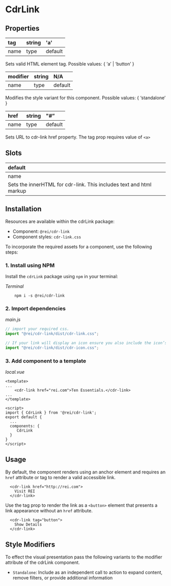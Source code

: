 # CdrLink

## Properties

| tag  | string | 'a'     |
|:-----|:-------|:--------|
| name | type   | default |

Sets valid HTML element tag. Possible values: { ‘a’ | ‘button’ }

| modifier                                                                                        | string | N/A     |
|:------------------------------------------------------------------------------------------------|:-------|:--------|
| name                                                                                            | type   | default |

Modifies the style variant for this component. Possible values: { ‘standalone’ }

| href | string | "#”     |
|:-----|:-------|:--------|
| name | type   | default |

Sets URL to cdr-link href property. The tag prop requires value of `<a>`

## Slots
| default                                         |
|:------------------------------------------------|
| name                                            |
| Sets the innerHTML for cdr-link. This includes text and html markup |

## Installation

Resources are available within the cdrLink package:

- Component: `@rei/cdr-link`
- Component styles: `cdr-link.css`

To incorporate the required assets for a component, use the following steps:

### 1. Install using NPM

Install the `cdrLink` package using `npm` in your terminal:

_Terminal_

```terminal
    npm i -s @rei/cdr-link
```

### 2. Import dependencies

_main.js_

```javascript
// import your required css.
import "@rei/cdr-link/dist/cdr-link.css";

// If your link will display an icon ensure you also include the icon’s css file.
import "@rei/cdr-link/dist/cdr-icon.css";
```

### 3. Add component to a template

_local.vue_

```vue
<template>
...
    <cdr-link href="rei.com">Ten Essentials.</cdr-link>
...
</template>

<script>
import { CdrLink } from '@rei/cdr-link';
export default {
  ...
  components: {
     CdrLink  
  }
}
</script>
```

## Usage

By default, the component renders using an anchor element and requires an `href` attribute or tag to render a valid accessible link.

```vue
  <cdr-link href="http://rei.com">
    Visit REI
  </cdr-link>
```

Use the tag prop to render the link as a `<button>` element that presents a link appearance without an `href` attribute.

```vue
  <cdr-link tag="button">
    Show Details
  </cdr-link>
```

## Style Modifiers

To effect the visual presentation pass the following variants to the modifier attribute of the cdrLink component.

- `Standalone`: Include as an independent call to action to expand content, remove filters, or provide additional information
